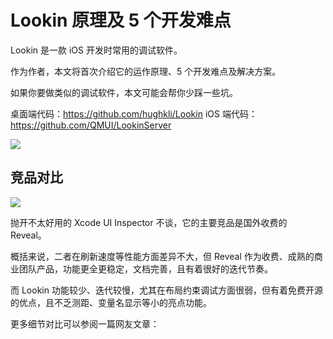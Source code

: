 # Lookin 原理及 5 个开发难点

Lookin 是一款 iOS 开发时常用的调试软件。

作为作者，本文将首次介绍它的运作原理、5 个开发难点及解决方案。

如果你要做类似的调试软件，本文可能会帮你少踩一些坑。

桌面端代码：https://github.com/hughkli/Lookin
iOS 端代码：https://github.com/QMUI/LookinServer

![](https://cdnfile.lookin.work/static_images/doc0412/doc_1.png)

## 竞品对比
![](https://cdnfile.lookin.work/static_images/doc0412/doc_2.png)

抛开不太好用的 Xcode UI Inspector 不谈，它的主要竞品是国外收费的 Reveal。

概括来说，二者在刷新速度等性能方面差异不大，但 Reveal 作为收费、成熟的商业团队产品，功能更全更稳定，文档完善，且有着很好的迭代节奏。

而 Lookin 功能较少、迭代较慢，尤其在布局约束调试方面很弱，但有着免费开源的优点，且不乏测距、变量名显示等小的亮点功能。

更多细节对比可以参阅一篇网友文章：
